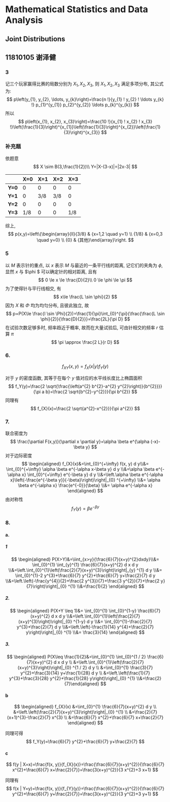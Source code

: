 # Mathematical Statistics and Data Analysis

## Joint Distributions

## 11810105 谢泽健

### 3

记三个玩家赢得比赛的局数分别为 $X_1,X_2,X_3$, 则 $X_1,X_2,X_3$ 满足多项分布, 其公式为:
$$
p\left(y_{1}, y_{2}, \ldots, y_{k}\right)=\frac{n !}{y_{1} ! y_{2} ! \ldots y_{k} !} p_{1}^{y_{1}} p_{2}^{y_{2}} \ldots p_{k}^{y_{k}}
$$
所以
$$
p\left(x_{1}, x_{2}, x_{3}\right)=\frac{10 !}{x_{1} ! x_{2} ! x_{3} !}\left(\frac{1}{3}\right)^{x_{1}}\left(\frac{1}{3}\right)^{x_{2}}\left(\frac{1}{3}\right)^{x_{3}}
$$

### 补充题

依题意
$$
X \sim B(3,\frac{1}{2})\\
Y=|X-(3-x)|=|2x-3|
$$

|         | X=0  | X=1  | X=2  | X=3  |
| ------- | ---- | ---- | ---- | ---- |
| **Y=0** | 0    | 0    | 0    | 0    |
| **Y=1** | 0    | 3/8  | 3/8  | 0    |
| **Y=2** | 0    | 0    | 0    | 0    |
| **Y=3** | 1/8  | 0    | 0    | 1/8  |

综上,
$$
p(x,y)=\left\{\begin{array}{ll}{3/8} & {x=1,2 \quad y=1} \\ {1/8} & {x=0,3 \quad y=0}  \\ {0} & {其他}\end{array}\right.
$$

### 5

以 $M$ 表示针的重点, 以 $x$ 表示 $M$ 与最近的一条平行线的距离, 记它们的夹角为 $\phi$, 显然 $x$ 与 $\phi $ 可以确定针的相对距离, 且有
$$
0 \le x \le \frac{D}{2}\\
0 \le \phi \le \pi
$$
为了使得针与平行线相交, 有
$$
x\le \frac{L \sin \phi}{2}
$$
因为 $X$ 和 $\Phi$ 均为均匀分布, 且彼此独立, 故
$$
p=P(X\le \frac{l \sin \Phi}{2})=\frac{1}{\pi}\int_{0}^{\pi}{\frac{\frac{L \sin \phi}{2}}{\frac{D}{2}}}=\frac{2L}{\pi D}
$$
在试验次数足够多时, 频率趋近于概率, 故而在大量试验后, 可由针相交的频率 $r$ 估算 $\pi$
$$
\pi \approx \frac{2 L}{r D}
$$

### 6.

$$
f_{XY}(x,y)=f_X(x|y)f_Y(y)
$$

对于 $y$ 的密度函数, 其等于在每个 $y$ 值对应的水平线长度比上椭圆面积
$$
f_Y(y)=\frac{2 \sqrt{\frac{\left(a^{2} b^{2}-a^{2} y^{2}\right)}{b^{2}}}}{\pi a b}=\frac{2 \sqrt{b^{2}-y^{2}}}{\pi b^{2}}
$$
同理有
$$
f_{X}(x)=\frac{2 \sqrt{a^{2}-x^{2}}}{\pi a^{2}}
$$

### 7.

联合密度为
$$
\frac{\partial F(x,y)}{\partial x \partial y}=\alpha  \beta  e^{\alpha  (-x)-\beta  y}
$$
对于边际密度
$$
\begin{aligned} f_{X}(x)&=\int_{0}^{+\infty} f(x, y) d y\\&= \int_{0}^{+\infty} \alpha \beta e^{-\alpha x-\beta y} d y \\&=\alpha \beta e^{-\alpha x} \int_{0}^{+\infty} e^{-\beta y} d y \\&=\left.\alpha \beta e^{-\alpha x}\left(-\frac{e^{-\beta y}}{-\beta}\right)\right|_{0} ^{+\infty} \\&= \alpha \beta e^{-\alpha x} \frac{e^{-0}}{\beta} \\&= \alpha e^{-\alpha x} \end{aligned}
$$
由对称性
$$
f_Y(y)=\beta e^{-\beta y}
$$

### 8.

#### a.

##### 1

$$
\begin{aligned} P(X>Y)&=\iint_{x>y}{\frac{6}{7}(x+y)^{2}dxdy}\\&= \int_{0}^{1} \int_{y}^{1} \frac{6}{7}(x+y)^{2} d x d y \\&=\left.\int_{0}^{1}\left(\frac{2}{7}(x+y)^{3}\right)\right|_{y} ^{1} d y \\&= \int_{0}^{1}-2 y^{3}+\frac{6}{7} y^{2}+\frac{6}{7} y+\frac{2}{7} d y \\&=\left.\left(-\frac{y^{4}}{2}+\frac{2 y^{3}}{7}+\frac{3 y^{2}}{7}+\frac{2 y}{7}\right)\right|_{0} ^{1} \\&=\frac{1}{2} \end{aligned}
$$

##### 2.

$$
\begin{aligned} P(X+Y \leq 1)&= \int_{0}^{1} \int_{0}^{1-y} \frac{6}{7}(x+y)^{2} d x d y \\&=\left.\int_{0}^{1}\left(\frac{2}{7}(x+y)^{3}\right)\right|_{0} ^{1-y} d y \\&= \int_{0}^{1}-\frac{2}{7} y^{3}+\frac{2}{7} d y \\&=\left.\left(-\frac{1}{14} y^{4}+\frac{2}{7} y\right)\right|_{0} ^{1} \\&= \frac{3}{14}  \end{aligned}
$$

##### 3.

$$
\begin{aligned} P(X\leq \frac{1}{2}&=\int_{0}^{1} \int_{0}^{1 / 2} \frac{6}{7}(x+y)^{2} d x d y \\ &=\left.\int_{0}^{1}\left(\frac{2}{7}(x+y)^{3}\right)\right|_{0} ^{1 / 2} d y \\ &=\int_{0}^{1} \frac{3}{7} y^{2}+\frac{3}{14} y+\frac{1}{28} d y \\ &=\left.\left(\frac{1}{7} y^{3}+\frac{3}{28} y^{2}+\frac{1}{28} y\right)\right|_{0} ^{1} 
\\&=\frac{2}{7}\end{aligned}
$$

#### b

$$
\begin{aligned} f_{X}(x) &=\int_{0}^{1} \frac{6}{7}(x+y)^{2} d y \\ &=\left.\left(\frac{2}{7}(x+y)^{3}\right)\right|_{0} ^{1} \\ &=\frac{2}{7}(x+1)^{3}-\frac{2}{7} x^{3} \\ &=\frac{6}{7} x^{2}+\frac{6}{7} x+\frac{2}{7} \end{aligned}
$$

同理可得
$$
f_Y(y)=\frac{6}{7} y^{2}+\frac{6}{7} y+\frac{2}{7}
$$

#### c

$$
f(y | X=x)=\frac{f(x, y)}{f_{X}(x)}=\frac{\frac{6}{7}(x+y)^{2}}{\frac{6}{7} x^{2}+\frac{6}{7} x+\frac{2}{7}}=\frac{3(x+y)^{2}}{3 x^{2}+3 x+1}
$$

同理有
$$
f(x | Y=y)=\frac{f(x, y)}{f_{Y}(y)}=\frac{\frac{6}{7}(x+y)^{2}}{\frac{6}{7} y^{2}+\frac{6}{7} y+\frac{2}{7}}=\frac{3(x+y)^{2}}{3 y^{2}+3 y+1}
$$

